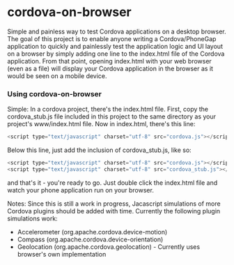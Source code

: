 cordova-on-browser
==================

Simple and painless way to test Cordova applications on a desktop browser. The goal of this project is to enable anyone writing a Cordova/PhoneGap application to quickly and painlessly test the application logic and UI layout on a browser by simply adding one line to the index.html file of the Cordova application. From that point, opening index.html with your web browser (even as a file) will display your Cordova application in the browser as it would be seen on a mobile device.

### Using cordova-on-browser

Simple: In a cordova project, there's the index.html file. First, copy the cordova_stub.js file included in this project to the same directory as your project's www/index.html file. Now in index.html, there's this line:

```javascript
<script type="text/javascript" charset="utf-8" src="cordova.js"></script>
```

Below this line, just add the inclusion of cordova_stub.js, like so:

```javascript
<script type="text/javascript" charset="utf-8" src="cordova.js"></script>
<script type="text/javascript" charset="utf-8" src="cordova_stub.js"></script>
```

and that's it - you're ready to go. Just double click the index.html file and watch your phone application run on your browser.

Notes:
Since this is still a work in progress, Jacascript simulations of more Cordova plugins should be added with time. Currently the following plugin simulations work:

* Accelerometer (org.apache.cordova.device-motion)
* Compass (org.apache.cordova.device-orientation)
* Geolocation (org.apache.cordova.geolocation) - Currently uses browser's own implementation
